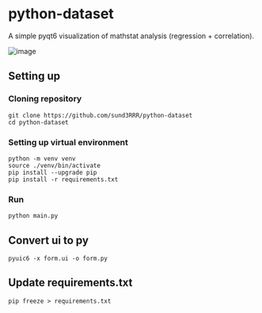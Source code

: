 # python-dataset
A simple pyqt6 visualization of mathstat analysis (regression + correlation).

![image](https://github.com/sund3RRR/python-dataset/assets/73298492/0d3e5cb6-eb0e-4476-aa79-9fb9ca6dc4d5)

## Setting up 
### Cloning repository
```
git clone https://github.com/sund3RRR/python-dataset
cd python-dataset
```
### Setting up virtual environment
```
python -m venv venv
source ./venv/bin/activate
pip install --upgrade pip
pip install -r requirements.txt
```
### Run
`python main.py`
## Convert ui to py
```pyuic6 -x form.ui -o form.py```
## Update requirements.txt
`pip freeze > requirements.txt`
